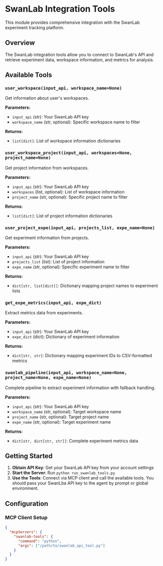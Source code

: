 # SwanLab Integration Tools

This module provides comprehensive integration with the SwanLab experiment tracking platform.

## Overview

The SwanLab integration tools allow you to connect to SwanLab's API and retrieve experiment data, workspace information, and metrics for analysis.

## Available Tools

### `user_workspace(input_api, workspace_name=None)`

Get information about user's workspaces.

**Parameters:**
- `input_api` (str): Your SwanLab API key
- `workspace_name` (str, optional): Specific workspace name to filter

**Returns:**
- `list[dict]`: List of workspace information dictionaries


### `user_workspace_project(input_api, workspaces=None, project_name=None)`

Get project information from workspaces.

**Parameters:**
- `input_api` (str): Your SwanLab API key
- `workspaces` (list, optional): List of workspace information
- `project_name` (str, optional): Specific project name to filter

**Returns:**
- `list[dict]`: List of project information dictionaries


### `user_project_expe(input_api, projects_list, expe_name=None)`

Get experiment information from projects.

**Parameters:**
- `input_api` (str): Your SwanLab API key
- `projects_list` (list): List of project information
- `expe_name` (str, optional): Specific experiment name to filter

**Returns:**
- `dict[str, list[dict]]`: Dictionary mapping project names to experiment lists


### `get_expe_metrics(input_api, expe_dict)`

Extract metrics data from experiments.

**Parameters:**
- `input_api` (str): Your SwanLab API key
- `expe_dict` (dict): Dictionary of experiment information

**Returns:**
- `dict[str, str]`: Dictionary mapping experiment IDs to CSV-formatted metrics

### `swanlab_pipeline(input_api, workspace_name=None, project_name=None, expe_name=None)`

Complete pipeline to extract experiment information with fallback handling.

**Parameters:**
- `input_api` (str): Your SwanLab API key
- `workspace_name` (str, optional): Target workspace name
- `project_name` (str, optional): Target project name  
- `expe_name` (str, optional): Target experiment name

**Returns:**
- `dict[str, dict[str, str]]`: Complete experiment metrics data


## Getting Started

1. **Obtain API Key**: Get your SwanLab API key from your account settings
2. **Start the Server**: Run `python run_swanlab_tools.py`
3. **Use the Tools**: Connect via MCP client and call the available tools. You should pass your SwanLba API key to the agent by prompt or global environment.

## Configuration

### MCP Client Setup

```json
{
  "mcpServers": {
    "swanlab-tools": {
      "command": "python",
      "args": ["/path/to/swanlab_api_tool.py"]
    }
  }
}
```
